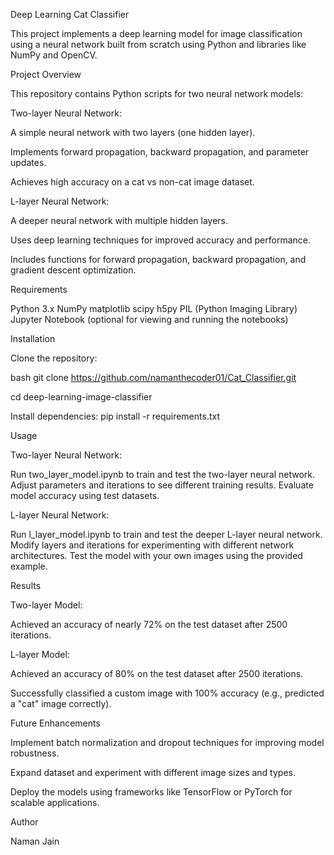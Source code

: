 Deep Learning Cat Classifier

This project implements a deep learning model for image classification using a neural network built from scratch using Python and libraries like NumPy and OpenCV.

Project Overview

This repository contains Python scripts for two neural network models:

Two-layer Neural Network:

A simple neural network with two layers (one hidden layer).

Implements forward propagation, backward propagation, and parameter updates.

Achieves high accuracy on a cat vs non-cat image dataset.


L-layer Neural Network:

A deeper neural network with multiple hidden layers.

Uses deep learning techniques for improved accuracy and performance.

Includes functions for forward propagation, backward propagation, and gradient descent optimization.

Requirements

Python 3.x
NumPy
matplotlib
scipy
h5py
PIL (Python Imaging Library)
Jupyter Notebook (optional for viewing and running the notebooks)

Installation

Clone the repository:

bash
git clone https://github.com/namanthecoder01/Cat_Classifier.git

cd deep-learning-image-classifier

Install dependencies:
pip install -r requirements.txt

Usage

Two-layer Neural Network:

Run two_layer_model.ipynb to train and test the two-layer neural network.
Adjust parameters and iterations to see different training results.
Evaluate model accuracy using test datasets.

L-layer Neural Network:

Run l_layer_model.ipynb to train and test the deeper L-layer neural network.
Modify layers and iterations for experimenting with different network architectures.
Test the model with your own images using the provided example.

Results

Two-layer Model:

Achieved an accuracy of nearly 72% on the test dataset after 2500 iterations.

L-layer Model:

Achieved an accuracy of 80% on the test dataset after 2500 iterations.

Successfully classified a custom image with 100% accuracy (e.g., predicted a "cat" image correctly).

Future Enhancements

Implement batch normalization and dropout techniques for improving model robustness.

Expand dataset and experiment with different image sizes and types.

Deploy the models using frameworks like TensorFlow or PyTorch for scalable applications.

Author

Naman Jain
